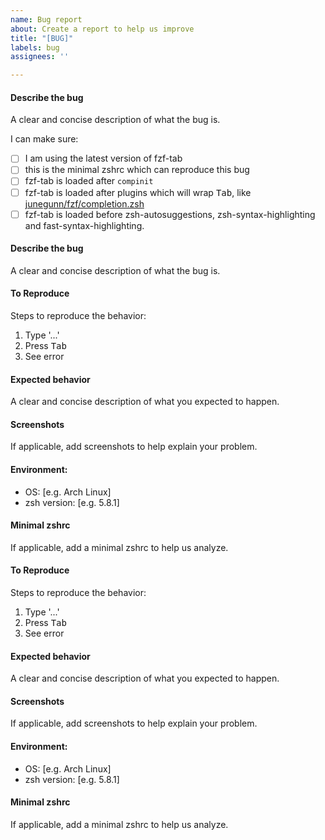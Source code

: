 ```yaml
---
name: Bug report
about: Create a report to help us improve
title: "[BUG]"
labels: bug
assignees: ''

---
```


#### Describe the bug
A clear and concise description of what the bug is.

I can make sure:
- [ ] I am using the latest version of fzf-tab
- [ ] this is the minimal zshrc which can reproduce this bug
- [ ] fzf-tab is loaded after `compinit`
- [ ] fzf-tab is loaded after plugins which will wrap <kbd>Tab</kbd>, like [junegunn/fzf/completion.zsh](https://github.com/junegunn/fzf/blob/master/shell/completion.zsh)
- [ ] fzf-tab is loaded before zsh-autosuggestions, zsh-syntax-highlighting and fast-syntax-highlighting.

#### Describe the bug
A clear and concise description of what the bug is.

#### To Reproduce
Steps to reproduce the behavior:
1. Type '...'
2. Press <kbd>Tab</kbd>
4. See error

#### Expected behavior
A clear and concise description of what you expected to happen.

#### Screenshots
If applicable, add screenshots to help explain your problem.

#### Environment:
 - OS: [e.g. Arch Linux]
 - zsh version: [e.g. 5.8.1]

#### Minimal zshrc
If applicable, add a minimal zshrc to help us analyze.


#### To Reproduce
Steps to reproduce the behavior:
1. Type '...'
2. Press <kbd>Tab</kbd>
4. See error

#### Expected behavior
A clear and concise description of what you expected to happen.

#### Screenshots
If applicable, add screenshots to help explain your problem.

#### Environment:
 - OS: [e.g. Arch Linux]
 - zsh version: [e.g. 5.8.1]

#### Minimal zshrc
If applicable, add a minimal zshrc to help us analyze.
